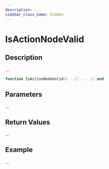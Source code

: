 ```yaml
---
description: ...
sidebar_class_name: hidden
---
```


# IsActionNodeValid

## Description

...

```lua
function IsActionNodeValid() --[[ ... ]] end
```

## Parameters

...

## Return Values

...

## Example

...


